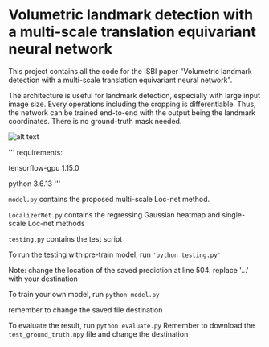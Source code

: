 # Volumetric landmark detection with a multi-scale translation equivariant neural network

This project contains all the code for the ISBI paper "Volumetric landmark detection with a multi-scale translation equivariant neural network". 

The architecture is useful for landmark detection, especially with large input image size. 
Every operations including the cropping is differentiable. Thus, the network can be trained end-to-end with the output being the landmark coordinates. 
There is no ground-truth mask needed.  

![alt text](https://github.com/tym002/bifurcation_detection/blob/master/overview.png)

'''
requirements: 

tensorflow-gpu 1.15.0

python 3.6.13
'''

`model.py` contains the proposed multi-scale Loc-net method. 

`LocalizerNet.py` contains the regressing Gaussian heatmap and single-scale Loc-net methods 

`testing.py` contains the test script 

To run the testing with pre-train model, run 
`'python testing.py'`

Note: change the location of the saved prediction at line 504. replace '...' with your destination

To train your own model, run 
`python model.py`

remember to change the saved file destination 

To evaluate the result, run 
`python evaluate.py`
Remember to download the `test_ground_truth.npy` file and change the destination 
